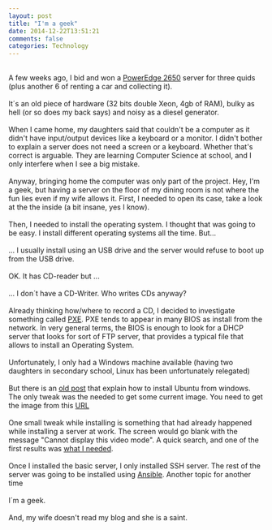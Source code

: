 ```yaml
---
layout: post
title: "I'm a geek"
date: 2014-12-22T13:51:21
comments: false
categories: Technology
---
```


<br />A few weeks ago, I bid and won a <a href="http://www.dell.com/downloads/global/products/pedge/en/2650_specs.pdf">PowerEdge 2650</a>&nbsp;server for three quids (plus another 6 of renting a car and collecting it).
<br /><br />
It´s an old piece of hardware (32 bits double Xeon, 4gb of RAM), bulky as hell (or so does my back says) and noisy as a diesel generator.
<br /><br />
When I came home, my daughters said that couldn't be a computer as it didn't have input/output devices like a keyboard or a monitor. I didn't bother to explain a server does not need a screen or a keyboard. Whether that's correct is arguable. They are learning Computer Science at school, and I only interfere when I see a big mistake.
<br /><br />
Anyway, bringing home the computer was only part of the project. Hey, I'm a geek, but having a server on the floor of my dining room is not where the fun lies even if my wife allows it. First, I needed to open its case, take a look at the the inside (a bit insane, yes I know).
<br /><br />
Then, I needed to install the operating system. I thought that was going to be easy. I install different operating systems all the time. But...
<br /><br />
... I usually install using an USB drive and the server would refuse to boot up from the USB drive.
<br /><br />
OK. It has CD-reader but ...
<br /><br />
... I don´t have a CD-Writer. Who writes CDs anyway?
<br /><br />
Already thinking how/where to record a CD, I decided to investigate something called <a href="http://en.wikipedia.org/wiki/Preboot_Execution_Environment">PXE</a>. PXE tends to appear in many BIOS as install from the network. In very general terms, the BIOS is enough to look for a DHCP server that looks for sort of FTP server, that provides a typical file that allows to install an Operating System.
<br /><br />
Unfortunately, I only had a Windows machine available (having two daughters in secondary school, Linux has been unfortunately relegated)
<br /><br />
But there is an <a href="http://hugi.to/blog/archive/2006/12/23/ubuntu-pxe-install-via-windows">old post</a> that explain how to install Ubuntu from windows. The only tweak was the needed to get some current image. You need to get the image from this <a href="ftp://archive.ubuntu.com/ubuntu/dists/trusty/main/installer-i386/current/images/netboot/netboot.tar.gz">URL</a>
<br /><br />
One small tweak while installing is something that had already happened while installing a server at work. The screen would go blank with the message "Cannot display this video mode". A quick search, and one of the first results was <a href="http://www.jonwitts.co.uk/archives/208">what I needed</a>.
<br /><br />
Once I installed the basic server, I only installed SSH server. The rest of the server was going to be installed using <a href="http://www.ansible.com/home">Ansible</a>. Another topic for another time
<br /><br />
I´m a geek.
<br /><br />
And, my wife doesn't read my blog and she is a saint.
